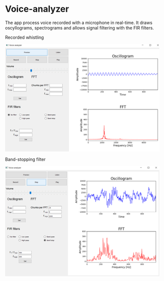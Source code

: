 # Voice-analyzer
The app process voice recorded with a microphone in real-time. It draws oscyllograms, spectrograms and allows signal filtering with the FIR filters. 

Recorded whistling

<img src="https://github.com/KornelWitkowski/Voice-analyzer/blob/main/README_img/VA1.png" width="800" />


Band-stopping filter

<img src="https://github.com/KornelWitkowski/Voice-analyzer/blob/main/README_img/VA2.png" width="800" />
